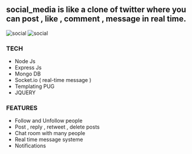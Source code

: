 ## social_media is like a clone of twitter where you can post , like , comment , message in real time.

![social](https://user-images.githubusercontent.com/53177468/103832702-35495880-507f-11eb-9894-dd845c70c80d.PNG) ![social](https://user-images.githubusercontent.com/53177468/103832702-35495880-507f-11eb-9894-dd845c70c80d.PNG)



### TECH
  - Node Js 
  - Express Js 
  - Mongo DB
  - Socket.io ( real-time message )
  - Templating PUG
  - JQUERY
  
### FEATURES
  - Follow and Unfollow people
  - Post , reply , retweet , delete posts
  - Chat room with many people
  - Real time message systeme
  - Notifications
  
